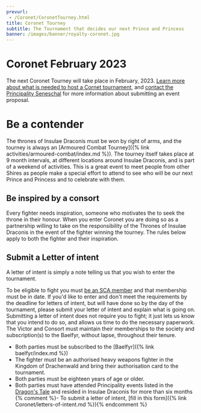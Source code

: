 ```yaml
---
prevurl:
 - /Coronet/CoronetTourney.html
title: Coronet Tourney
subtitle: The Tournament that decides our next Prince and Princess
banner: /images/banner/royalty-coronet.jpg
---
```

# Coronet February 2023

The next Coronet Tourney will take place in February, 2023. [Learn more about what is needed to host a Cornet tournament](https://insulaedraconis.org/library/group-resources/bidding-for-events/), and [contact the Principality Seneschal](seneschal@insulaedraconis.org) for more information about submitting an event proposal.


# Be a contender

The thrones of Insulae Draconis must be won by right of arms, and the tourney is always an [Armoured Combat Tourney]({% link activities/armoured-combat/index.md %}). The tourney itself takes place at 9 month intervals, at different locations around Insulae Draconis, and is part of a weekend of activities. This is a great event to meet people from other Shires as people make a special effort to attend to see who will be our next Prince and Princess and to celebrate with them. 

## Be inspired by a consort

Every fighter needs inspiration, someone who motivates the to seek the throne in their honour. When you enter Coronet you are doing so as a partnership willing to take on the responsibility of the Thrones of Insulae Draconis in the event of the fighter winning the tourney. The rules below apply to both the fighter and their inspiration.  

## Submit a Letter of intent

A letter of intent is simply a note telling us that you wish to enter the tournament.

To be eligible to fight you must [be an SCA member](https://membermojo.co.uk/scauk) and that membership must be in date. If you'd like to enter and don't meet the requirements by the deadline for letters of intent, but will have done so by the day of the tournament, please submit your letter of intent and explain what is going on. Submitting a letter of intent does not require you to fight; it just lets us know that you intend to do so, and allows us time to do the necessary paperwork. The Victor and Consort must maintain their memberships to the society and subscription(s) to the Baelfyr, without lapse, throughout their tenure.

- Both parties must be subscribed to the [Baelfyr]({% link baelfyr/index.md %}) 
- The fighter must be an authorised heavy weapons fighter in the Kingdom of Drachenwald and bring their authorisation card to the tournament.
- Both parties must be eighteen years of age or older.
- Both parties must have attended Principality events listed in the [Dragon's Tale](https://drachenwald.sca.org/offices/chronicler/kingdom-newsletter/) and resided in Insulae Draconis for more than six months
{% comment %}- To submit a letter of intent, [fill in this form]({% link Coronet/letters-of-intent.md %}){% endcomment %}

